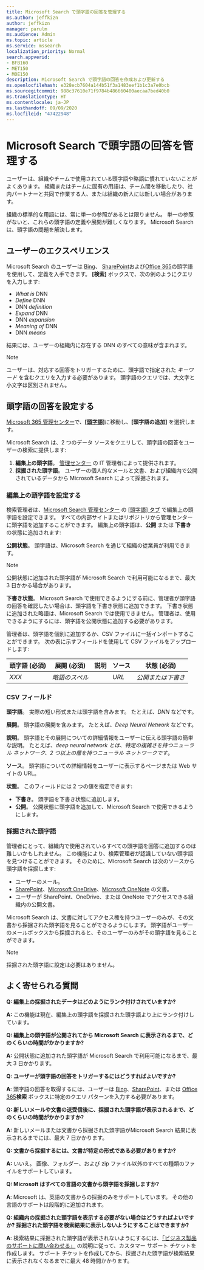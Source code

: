 ```yaml
---
title: Microsoft Search で頭字語の回答を管理する
ms.author: jeffkizn
author: jeffkizn
manager: parulm
ms.audience: Admin
ms.topic: article
ms.service: mssearch
localization_priority: Normal
search.appverid:
- BFB160
- MET150
- MOE150
description: Microsoft Search で頭字語の回答を作成および更新する
ms.openlocfilehash: e328ecb7604a144b51f3a1483eef1b1c3a7e0bcb
ms.sourcegitcommit: 988c37610e71f9784b486660400aecaa7bed40b0
ms.translationtype: HT
ms.contentlocale: ja-JP
ms.lasthandoff: 09/09/2020
ms.locfileid: "47422948"
---
```

# <a name="manage-acronyms-answers-in-microsoft-search"></a>Microsoft Search で頭字語の回答を管理する

ユーザーは、組織やチームで使用されている頭字語や略語に慣れていないことがよくあります。 組織またはチームに固有の用語は、チーム間を移動したり、社内パートナーと共同で作業する人、または組織の新人には新しい場合があります。  

組織の標準的な用語には、常に単一の参照があるとは限りません。 単一の参照がないと、これらの頭字語の定義や展開が難しくなります。 Microsoft Search は、頭字語の問題を解決します。

## <a name="what-users-experience"></a>ユーザーのエクスぺリエンス

Microsoft Search のユーザーは [Bing](https://bing.com)、 [SharePoint](https://products.office.com/sharepoint/collaboration)および[Office 365](https://Office.com)の頭字語を使用して、定義を入手できます。 **[検索]** ボックスで、次の例のようにクエリを入力します:

- *What is* DNN
- *Define* DNN
- DNN *definition*
- *Expand* DNN
- DNN *expansion*
- *Meaning of* DNN
- DNN *means*

結果には、ユーザーの組織内に存在する DNN のすべての意味が含まれます。

> [!NOTE]
> ユーザーは、対応する回答をトリガーするために、頭字語で指定された *キーワード* を含むクエリを入力する必要があります。 頭字語のクエリでは、大文字と小文字は区別されません。

## <a name="set-up-acronyms-answers"></a>頭字語の回答を設定する

[Microsoft 365 管理センター](https://admin.microsoft.com)で、[**[頭字語]**](https://admin.microsoft.com/Adminportal/Home#/MicrosoftSearch/acronyms)に移動し、**[頭字語の追加]** を選択します。

Microsoft Search は、2 つのデータ ソースをクエリして、頭字語の回答をユーザーの検索に提供します:

1. **編集上の頭字語**。 [管理センター](https://admin.microsoft.com/Adminportal/Home#/MicrosoftSearch/acronyms) の IT 管理者によって提供されます。
2. **採掘された頭字語**。 ユーザーの個人的なメールと文書、および組織内で公開されているデータから Microsoft Search によって採掘されます。

### <a name="set-up-editorial-acronyms"></a>編集上の頭字語を設定する

検索管理者は、[Microsoft Search 管理センター](https://admin.microsoft.com/Adminportal/Home#/MicrosoftSearch) の [[頭字語] タブ](https://admin.microsoft.com/Adminportal/Home#/MicrosoftSearch/acronyms) で編集上の頭字語を設定できます。 すべての内部サイトまたはリポジトリから管理センターに頭字語を追加することができます。 編集上の頭字語は、**公開** または **下書き** の状態に追加されます:

**公開状態**。 頭字語は、Microsoft Search を通じて組織の従業員が利用できます。

> [!NOTE]
> 公開状態に追加された頭字語が Microsoft Search で利用可能になるまで、最大 3 日かかる場合があります。

**下書き状態**。 Microsoft Search で使用できるようにする前に、管理者が頭字語の回答を確認したい場合は、頭字語を下書き状態に追加できます。 下書き状態に追加された略語は、Microsoft Search では使用できません。 管理者は、使用できるようにするには、頭字語を公開状態に追加する必要があります。

管理者は、頭字語を個別に追加するか、CSV ファイルに一括インポートすることができます。 次の表に示すフィールドを使用して CSV ファイルをアップロードします:

| 頭字語 (必須) | 展開 (必須) | 説明  | ソース | 状態 (必須) |
| --------- | --------- | ---------- | --------- |--------- |
| *XXX* | *略語のスペル* |  | *URL* | *公開または下書き* |

### <a name="csv-fields"></a>CSV フィールド

**頭字語**。 実際の短い形式または頭字語を含みます。 たとえば、*DNN* などです。

**展開**。 頭字語の展開を含みます。 たとえば、*Deep Neural Network* などです。

**説明**。 頭字語とその展開についての詳細情報をユーザーに伝える頭字語の簡単な説明。 たとえば、*deep neural network とは、特定の複雑さを持つニューラル ネットワーク、2 つ以上の層を持つニューラル ネットワークです*。

**ソース**。 頭字語についての詳細情報をユーザーに表示するページまたは Web サイトの URL。

**状態**。 このフィールドには 2 つの値を指定できます:

- **下書き**。 頭字語を下書き状態に追加します。
- **公開**。 公開状態に頭字語を追加して、Microsoft Search で使用できるようにします。

### <a name="mined-acronyms"></a>採掘された頭字語

管理者にとって、組織内で使用されているすべての頭字語を回答に追加するのは難しいかもしれません。 この機能により、検索管理者が認識していない頭字語を見つけることができます。 そのために、Microsoft Search は次のソースから頭字語を採掘します:

- ユーザーのメール。
- [SharePoint](https://products.office.com/sharepoint/collaboration)、[Microsoft OneDrive]( https://onedrive.live.com/about/)、[Microsoft OneNote](https://www.onenote.com/) の文書。
- ユーザーが SharePoint、OneDrive、または OneNote でアクセスできる組織内の公開文書。

Microsoft Search は、文書に対してアクセス権を持つユーザーのみが、その文書から採掘された頭字語を見ることができるようにします。 頭字語がユーザーのメールボックスから採掘されると、そのユーザーのみがその頭字語を見ることができます。

> [!NOTE]
> 採掘された頭字語に設定は必要はありません。

## <a name="frequently-asked-questions"></a>よく寄せられる質問

**Q: 編集上の採掘されたデータはどのようにランク付けされていますか?**

**A:** この機能は現在、編集上の頭字語を採掘された頭字語より上にランク付けしています。

**Q: 編集上の頭字語が公開されてから Microsoft Search に表示されるまで、どのくらいの時間がかかりますか?**

**A:** 公開状態に追加された頭字語が Microsoft Search で利用可能になるまで、最大 3 日かかります。

**Q: ユーザーが頭字語の回答をトリガーするにはどうすればよいですか?**

**A**: 頭字語の回答を取得するには、ユーザーは [ Bing](https://bing.com)、[SharePoint](https://products.office.com/sharepoint/collaboration)、または [Office 365](https://Office.com)**検索** ボックスに特定のクエリ パターンを入力する必要があります。

**Q: 新しいメールや文書の送受信後に、採掘された頭字語が表示されるまで、どのくらいの時間がかかりますか?**

**A:** 新しいメールまたは文書から採掘された頭字語がMicrosoft Search 結果に表示されるまでには、最大 7 日かかります。

**Q: 文書から採掘するには、文書が特定の形式である必要がありますか?**

**A:** いいえ。 画像、フォルダー、および zip ファイル以外のすべての種類のファイルをサポートしています。

**Q: Microsoft はすべての言語の文書から頭字語を採掘しますか?**

**A**: Microsoft は、英語の文書からの採掘のみをサポートしています。 その他の言語のサポートは段階的に追加されます。

**Q: 組織内の採掘された頭字語を表示する必要がない場合はどうすればよいですか? 採掘された頭字語を検索結果に表示しないようにすることはできますか?**

**A**: 検索結果に採掘された頭字語が表示されないようにするには、[「ビジネス製品のサポートに問い合わせる」](https://docs.microsoft.com/office365/admin/contact-support-for-business-products?redirectSourcePath=%252f%252farticle%252fContact-Office-365-for-business-support-32a17ca7-6fa0-4870-8a8d-e25ba4ccfd4b&view=o365-worldwide&tabs=online#BKMK_call_support) の説明に従って、カスタマー サポート チケットを作成します。
サポート チケットを作成してから、採掘された頭字語が検索結果に表示されなくなるまでに最大 48 時間かかります。
